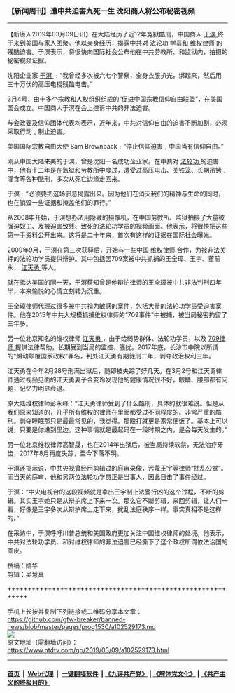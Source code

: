 ### 【新闻周刊】遭中共迫害九死一生 沈阳商人将公布秘密视频
------------------------

<div class="post_content" itemprop="articleBody">
 <p>
  【新唐人2019年03月09日讯】在大陆经历了近12年冤狱酷刑，中国商人
  <a href="https://www.ntdtv.com/gb/于溟.htm">
   于溟
  </a>
  终于来到美国与家人团聚。他以亲身经历，揭露中共对
  <a href="https://www.ntdtv.com/gb/法轮功.htm">
   法轮功
  </a>
  学员和
  <a href="https://www.ntdtv.com/gb/维权律师.htm">
   维权律师
  </a>
  的残酷迫害。于溟表示，将很快向国际社会公布他在中共劳教所、和监狱内，拍摄的秘密视频证据。
 </p>
 <p>
  沈阳企业家
  <a href="https://www.ntdtv.com/gb/于溟.htm">
   于溟
  </a>
  ﹕“我曾经多次被六七个警察，全身衣服扒光，绑起来，然后用三十万伏的高压电棍残酷电击。”
 </p>
 <p>
  3月4号，由十多个宗教和人权组织组成的“促进中国宗教信仰自由联盟”，在美国国会成立。中国商人于溟在会上控诉中共的非法迫害。
 </p>
 <p>
  与会政要及信仰团体代表均表示，近年来，中共对信仰自由的迫害不断加剧，必须采取行动﹑制止迫害。
 </p>
 <p>
  美国国际宗教自由大使 Sam Brownback﹕“停止信仰迫害﹐中国当有信仰自由。”
 </p>
 <p>
  刚从中国大陆来美的于溟，曾是沈阳一名成功企业家。在中共对
  <a href="https://www.ntdtv.com/gb/法轮功.htm">
   法轮功
  </a>
  的迫害中，他有十二年是在监狱和劳教所中度过，遭受过高压电击、关铁笼、长期吊铐﹑灌食等各种酷刑，多次从死亡边缘走回来。
 </p>
 <p>
  于溟﹕“必须要把这场邪恶揭露出来。因为他们在消灭我们的精神与生命的同时，也在销毁一些证据和掩盖他们的罪行。”
 </p>
 <p>
  从2008年开始，于溟想办法用隐藏的摄像机，在中国劳教所、监狱拍摄了大量被强迫奴工、及被迫害致残、致死的法轮功学员的视频画面。他表示，将很快把这些第一手资料公开出来。这将是二十年来，首次有这样的证据在国际社会曝光。
 </p>
 <p>
  2009年9月，于溟在第三次获释后，开始与一些中国
  <a href="https://www.ntdtv.com/gb/维权律师.htm">
   维权律师
  </a>
  合作，为被非法关押的法轮功学员提供辩护。其中包括因709案被中共抓捕的王全璋、王宇、董前永、
  <a href="https://www.ntdtv.com/gb/江天勇.htm">
   江天勇
  </a>
  等人。
 </p>
 <p>
  就在抵达美国的同一天，于溟获知曾是他辩护律师的王全璋被中共非法判刑四年半，本来愉悦的心情立刻转为沉重。
 </p>
 <p>
  王全璋律师代理过很多被中共视为敏感的案件，包括大量的法轮功学员受迫害案件。他在2015年中共大规模抓捕维权律师的“709事件”中被捕，被当局秘密拘留了三年多。
 </p>
 <p>
  另一位北京知名的维权律师
  <a href="https://www.ntdtv.com/gb/江天勇.htm">
   江天勇
  </a>
  ，由于给弱势群体、法轮功学员，以及
  <a href="https://www.ntdtv.com/gb/709律师.htm">
   709律师
  </a>
  提供法律帮助，长期受到当局的监控、骚扰。2017年底，长沙市中院以所谓的“煽动颠覆国家政权”罪名，判处江天勇有期徒刑二年，剥夺政治权利三年。
 </p>
 <p>
  江天勇在今年2月28号刑满出狱后，随即被失踪了好几天。在3月2号和江天勇律师通过视频见面的江天勇妻子金变玲发现他的健康情况很不好，眼睛、腰部都有问题，记忆力明显衰退。
 </p>
 <p>
  原大陆维权律师彭永峰：“江天勇律师受到了什么酷刑，具体的就很难说。但是从我们原来知道的，几乎所有维权的律师在里面都受过不同程度的、非常严重的酷刑。剥夺睡眠那只是最最常见的，我觉得。那殴打就更是家常便饭了。基本上可以说，只要是你进到里边。这种事情就是最起码在一段时期之内，是会每天发生的。”
 </p>
 <p>
  另一位北京维权律师高智晟，也在2014年出狱后，被当局持续软禁，无法治疗牙齿，2017年8月再度失踪，至今下落不明。
 </p>
 <p>
  于溟还揭示说，中共央视曾经用剪辑过的庭审录像，污蔑王宇等律师“扰乱公堂”。而当天的庭审，他和另两位法轮功学员正是当事人，因此目击了事件经过。
 </p>
 <p>
  于溟：“中央电视台的这段视频就是拿出王宇制止法警行凶的这个过程，不断的剪辑。其实王宇她只是从辩护席上下来一次。那么它不断剪辑，来回剪辑，让人们一看，好像是王宇多次从辩护席上走下来，扰乱法庭秩序一样。事实真相不是这样的。”
 </p>
 <p>
  在采访中，于溟呼吁川普总统和美国政府更加关注中国维权律师的处境。他表示，中共对法轮功学员、和对维权律师的非法迫害已经撕下了这个政权所谓依法治国的画皮。
 </p>
 <p>
  撰稿：嫣华
  <br/>
  剪辑：吴慧真
 </p>
 <p>
 </p>
 <div class="single_ad">
 </div>
</div>

+++++++++++++++++++++++++++++++++++++++++++++++++++++++++++<br/><br/>
手机上长按并复制下列链接或二维码分享本文章：<br/>
https://github.com/gfw-breaker/banned-news/blob/master/pages/prog1530/a102529173.md <br/>
<a href='https://github.com/gfw-breaker/banned-news/blob/master/pages/prog1530/a102529173.md'><img src='https://github.com/gfw-breaker/banned-news/blob/master/pages/prog1530/a102529173.md.png'/></a> <br/>
原文地址（需翻墙访问）：https://www.ntdtv.com/gb/2019/03/09/a102529173.html


------------------------
#### [首页](https://github.com/gfw-breaker/banned-news/blob/master/README.md) &nbsp;|&nbsp; [Web代理](https://github.com/labour-camp/helloworld) &nbsp;|&nbsp; [一键翻墙软件](https://github.com/gfw-breaker/nogfw/blob/master/README.md) &nbsp;| [《九评共产党》](https://github.com/gfw-breaker/9ping.md/blob/master/README.md#九评之一评共产党是什么) | [《解体党文化》](https://github.com/gfw-breaker/jtdwh.md/blob/master/README.md) | [《共产主义的终极目的》](https://github.com/gfw-breaker/gczydzjmd.md/blob/master/README.md)

